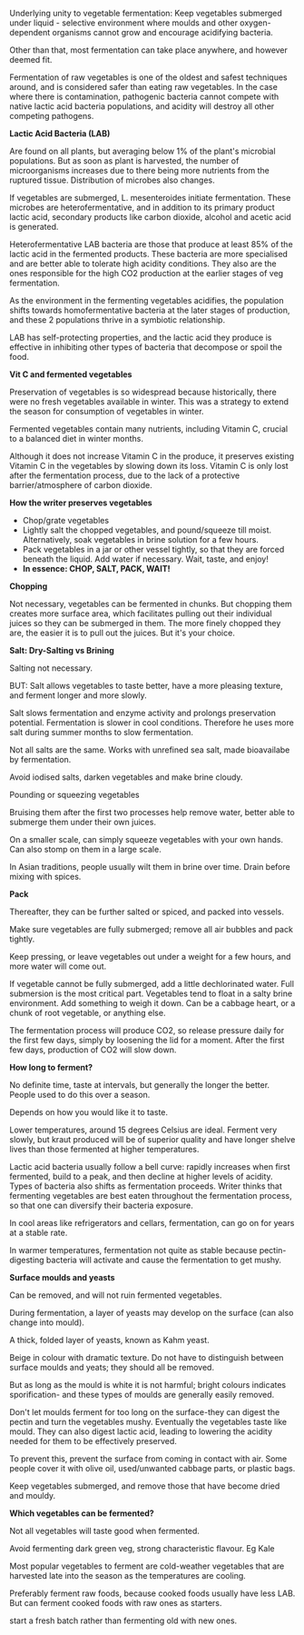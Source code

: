 Underlying unity to vegetable fermentation: Keep vegetables submerged under liquid - selective environment where moulds 
and other oxygen-dependent organisms cannot grow and encourage acidifying bacteria.

Other than that, most fermentation can take place anywhere, and however deemed fit.

Fermentation of raw vegetables is one of the oldest and safest techniques around, and is considered safer than eating 
raw vegetables. In the case where there is contamination, pathogenic bacteria cannot compete with native lactic acid 
bacteria populations, and acidity will destroy all other competing pathogens.

**Lactic Acid Bacteria (LAB)**

Are found on all plants, but averaging below 1% of the plant's microbial populations. But as soon as plant is harvested, 
the number of microorganisms increases due to there being more nutrients from the ruptured tissue. Distribution of microbes
also changes.

If vegetables are submerged, L. mesenteroides initiate fermentation. These microbes are heterofermentative, and in 
addition to its primary product lactic acid, secondary products like carbon dioxide, alcohol and acetic acid is generated. 

Heterofermentative LAB bacteria are those that produce at least 85% of the lactic acid in the fermented products.
These bacteria are more specialised and are better able to tolerate high acidity conditions. They also are the ones
responsible for the high CO2 production at the earlier stages of veg fermentation.

As the environment in the fermenting vegetables acidifies, the population shifts towards homofermentative bacteria at the
later stages of production, and these 2 populations thrive in a symbiotic relationship.

LAB has self-protecting properties, and the lactic acid they produce is effective in inhibiting other types of bacteria
that decompose or spoil the food.

**Vit C and fermented vegetables**

Preservation of vegetables is so widespread because historically, there were no fresh vegetables available in winter.
This was a strategy to extend the season for consumption of vegetables in winter.

Fermented vegetables contain many nutrients, including Vitamin C, crucial to a balanced diet in winter months.

Although it does not increase Vitamin C in the produce, it preserves existing Vitamin C in the vegetables by slowing down
its loss. Vitamin C is only lost after the fermentation process, due to the lack of a protective barrier/atmosphere of
carbon dioxide.

**How the writer preserves vegetables**

* Chop/grate vegetables
* Lightly salt the chopped vegetables, and pound/squeeze till moist. Alternatively, soak vegetables in brine 
solution for a few hours.
* Pack vegetables in a jar or other vessel tightly, so that they are forced beneath the liquid. Add water if necessary.
Wait, taste, and enjoy!
* **In essence: CHOP, SALT, PACK, WAIT!**

**Chopping**

Not necessary, vegetables can be fermented in chunks. But chopping them creates more surface area, 
which facilitates pulling out their individual juices so they can be submerged in them. The more finely chopped they are,
the easier it is to pull out the juices. But it's your choice.

**Salt: Dry-Salting vs Brining**

Salting not necessary.

BUT: Salt allows vegetables to taste better, have a more pleasing texture, and ferment longer and more slowly.

Salt slows fermentation and enzyme activity and prolongs preservation potential. Fermentation is slower in cool conditions.
Therefore he uses more salt during summer months to slow fermentation.

Not all salts are the same. Works with unrefined sea salt, made bioavailabe by fermentation. 

Avoid iodised salts, darken vegetables and make brine cloudy.

Pounding or squeezing vegetables

Bruising them after the first two processes help remove water, better able to submerge them under their own juices.

On a smaller scale, can simply squeeze vegetables with your own hands. Can also stomp on them in a large scale.

In Asian traditions, people usually wilt them in brine over time. Drain before mixing with spices.

**Pack**

Thereafter, they can be further salted or spiced, and packed into vessels.

Make sure vegetables are fully submerged; remove all air bubbles and pack tightly.

Keep pressing, or leave vegetables out under a weight for a few hours, and more water will come out.

If vegetable cannot be fully submerged, add a little dechlorinated water. Full submersion is the most critical part.
Vegetables tend to float in a salty brine environment. Add something to weigh it down. Can be a cabbage heart, or a 
chunk of root vegetable, or anything else.

The fermentation process will produce CO2, so release pressure daily for the first few days, simply by loosening the lid for 
a moment. After the first few days, production of CO2 will slow down.

**How long to ferment?**

No definite time, taste at intervals, but generally the longer the better. People used to do this over a season.

Depends on how you would like it to taste.

Lower temperatures, around 15 degrees Celsius are ideal. Ferment very slowly, but kraut produced will be of superior 
quality and have longer shelve lives than those fermented at higher temperatures.

Lactic acid bacteria usually follow a bell curve: rapidly increases when first fermented, build to a peak, and then
decline at higher levels of acidity. Types of bacteria also shifts as fermentation proceeds. Writer thinks that fermenting 
vegetables are best eaten throughout the fermentation process, so that one can diversify their bacteria exposure.

In cool areas like refrigerators and cellars, fermentation, can go on for years at a stable rate.

In warmer temperatures, fermentation not quite as stable because pectin-digesting bacteria will activate and cause the
fermentation to get mushy.

**Surface moulds and yeasts**

Can be removed, and will not ruin fermented vegetables.

During fermentation, a layer of yeasts may develop on the surface (can also change into mould). 

A thick, folded layer of yeasts, known as Kahm yeast.

Beige in colour with dramatic texture. Do not have to distinguish between surface moulds and yeats; they should all be 
removed.

But as long as the mould is white it is not harmful; bright colours indicates sporification- and these types of moulds are
generally easily removed.

Don't let moulds ferment for too long on the surface-they can digest the pectin and turn the vegetables mushy. 
Eventually the vegetables taste like mould. They can also digest lactic acid, leading to lowering the acidity needed for 
them to be effectively preserved.

To prevent this, prevent the surface from coming in contact with air. Some people cover it with olive oil, used/unwanted
cabbage parts, or plastic bags.

Keep vegetables submerged, and remove those that have become dried and mouldy.

**Which vegetables can be fermented?**

Not all vegetables will taste good when fermented.

Avoid fermenting dark green veg, strong characteristic flavour. Eg Kale

Most popular vegetables to ferment are cold-weather vegetables that are harvested late into the season as the temperatures 
are cooling.

Preferably ferment raw foods, because cooked foods usually have less LAB. But can ferment cooked foods with raw ones as 
starters.

start a fresh batch rather than fermenting old with new ones. 
